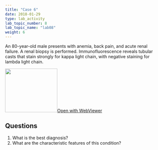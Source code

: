 ```yaml
---
title: "Case 6"
date: 2018-01-29
type: lab_activity
lab_topic_number: 8
lab_topic_name: "lab08"
weight: 6
---
```

<div class="entrybody">
<p>An 80-year-old male presents with anemia, back pain, and acute renal failure. A renal biopsy is performed. Immunofluorescence reveals tubular casts that stain strongly for kappa light chain, with negative staining for lambda light chain.<br clear="all"></p>

<div class="thumbnail"><a href="https://pathologylab.ctl.columbia.edu/slides/slideRenal_Path_06/" target="_blank"><img alt="" src="/assets/images/slide_renal_case6.jpg" width="170" height="143" class="mt-image-left"></a><a href="https://pathologylab.ctl.columbia.edu/slides/slideRenal_Path_06/" target="_blank">Open with WebViewer</a></div>

<h2>Questions</h2>


<ol>
<li>What is the best diagnosis?</li>
<li>What are the characteristic features of this condition?</li>
</ol>


						
</div>
